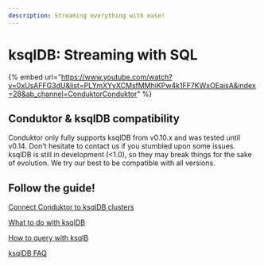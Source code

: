 ```yaml
---
description: Streaming everything with ease!
---
```


# ksqlDB: Streaming with SQL

{% embed url="https://www.youtube.com/watch?v=0xUsAFFG3dU&list=PLYmXYyXCMsfMMhiKPw4k1FF7KWxOEajsA&index=28&ab_channel=ConduktorConduktor" %}

## Conduktor & ksqlDB compatibility

Conduktor only fully supports ksqlDB from v0.10.x and was tested until v0.14. Don't hesitate to contact us if you stumbled upon some issues. ksqlDB is still in development (<1.0), so they may break things for the sake of evolution. We try our best to be compatible with all versions.

## Follow the guide!

[Connect Conduktor to ksqlDB clusters](./connect-conduktor-to-ksqldb-clusters)

[What to do with ksqlDB](what-to-do-with-ksqldb)

[How to query with ksqlB](how-to-query-with-ksqldb)

[ksqlDB FAQ](ksqldb-faq)

